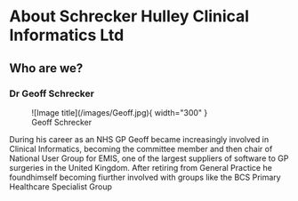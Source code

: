 # **About Schrecker Hulley Clinical Informatics Ltd**

## Who are we?


### Dr Geoff Schrecker
<figure markdown>
  ![Image title](/images/Geoff.jpg){ width="300" }
  <figcaption>Geoff Schrecker</figcaption>
</figure>

During his career as an NHS GP Geoff became increasingly involved in Clinical Informatics, becoming the committee member and then chair of National User Group for EMIS, one of the largest suppliers of software to GP surgeries in the United Kingdom. After retiring from General Practice he foundhimself becoming fiurther involved with groups like the BCS Primary Healthcare Specialist Group


